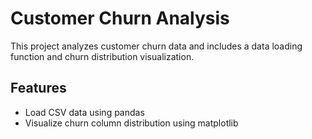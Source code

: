 # Customer Churn Analysis

This project analyzes customer churn data and includes a data loading function and churn distribution visualization.

## Features

- Load CSV data using pandas
- Visualize churn column distribution using matplotlib
